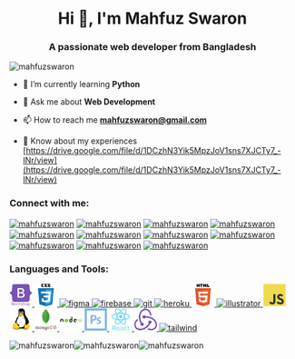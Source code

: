 <h1 align="center">Hi 👋, I'm Mahfuz Swaron</h1>
<h3 align="center">A passionate web developer from Bangladesh</h3>

<p align="left"> <img src="https://komarev.com/ghpvc/?username=mahfuzswaron&label=Profile%20views&color=0e75b6&style=flat" alt="mahfuzswaron" /> </p>

- 🌱 I’m currently learning **Python**

- 💬 Ask me about **Web Development**

- 📫 How to reach me **mahfuzswaron@gmail.com**

- 📄 Know about my experiences [https://drive.google.com/file/d/1DCzhN3Yik5MpzJoV1sns7XJCTy7_-INr/view](https://drive.google.com/file/d/1DCzhN3Yik5MpzJoV1sns7XJCTy7_-INr/view)

<h3 align="left">Connect with me:</h3>
<p align="left">
<a href="https://codepen.io/mahfuzswaron" target="blank"><img align="center" src="https://raw.githubusercontent.com/rahuldkjain/github-profile-readme-generator/master/src/images/icons/Social/codepen.svg" alt="mahfuzswaron" height="30" width="40" /></a>
<a href="https://dev.to/mahfuzswaron" target="blank"><img align="center" src="https://raw.githubusercontent.com/rahuldkjain/github-profile-readme-generator/master/src/images/icons/Social/devto.svg" alt="mahfuzswaron" height="30" width="40" /></a>
<a href="https://twitter.com/mahfuzswaron" target="blank"><img align="center" src="https://raw.githubusercontent.com/rahuldkjain/github-profile-readme-generator/master/src/images/icons/Social/twitter.svg" alt="mahfuzswaron" height="30" width="40" /></a>
<a href="https://linkedin.com/in/mahfuzswaron" target="blank"><img align="center" src="https://raw.githubusercontent.com/rahuldkjain/github-profile-readme-generator/master/src/images/icons/Social/linked-in-alt.svg" alt="mahfuzswaron" height="30" width="40" /></a>
<a href="https://codesandbox.com/mahfuzswaron" target="blank"><img align="center" src="https://raw.githubusercontent.com/rahuldkjain/github-profile-readme-generator/master/src/images/icons/Social/codesandbox.svg" alt="mahfuzswaron" height="30" width="40" /></a>
<a href="https://fb.com/mahfuzswaron" target="blank"><img align="center" src="https://raw.githubusercontent.com/rahuldkjain/github-profile-readme-generator/master/src/images/icons/Social/facebook.svg" alt="mahfuzswaron" height="30" width="40" /></a>
<a href="https://instagram.com/mahfuzswaron" target="blank"><img align="center" src="https://raw.githubusercontent.com/rahuldkjain/github-profile-readme-generator/master/src/images/icons/Social/instagram.svg" alt="mahfuzswaron" height="30" width="40" /></a>
<a href="https://dribbble.com/mahfuzswaron" target="blank"><img align="center" src="https://raw.githubusercontent.com/rahuldkjain/github-profile-readme-generator/master/src/images/icons/Social/dribbble.svg" alt="mahfuzswaron" height="30" width="40" /></a>
<a href="https://www.behance.net/mahfuzswaron" target="blank"><img align="center" src="https://raw.githubusercontent.com/rahuldkjain/github-profile-readme-generator/master/src/images/icons/Social/behance.svg" alt="mahfuzswaron" height="30" width="40" /></a>
<a href="https://www.hackerrank.com/mahfuzswaron" target="blank"><img align="center" src="https://raw.githubusercontent.com/rahuldkjain/github-profile-readme-generator/master/src/images/icons/Social/hackerrank.svg" alt="mahfuzswaron" height="30" width="40" /></a>
<a href="https://codeforces.com/profile/mahfuzswaron" target="blank"><img align="center" src="https://raw.githubusercontent.com/rahuldkjain/github-profile-readme-generator/master/src/images/icons/Social/codeforces.svg" alt="mahfuzswaron" height="30" width="40" /></a>
</p>

<h3 align="left">Languages and Tools:</h3>
<p align="left"> <a href="https://getbootstrap.com" target="_blank" rel="noreferrer"> <img src="https://raw.githubusercontent.com/devicons/devicon/master/icons/bootstrap/bootstrap-plain-wordmark.svg" alt="bootstrap" width="40" height="40"/> </a> <a href="https://www.w3schools.com/css/" target="_blank" rel="noreferrer"> <img src="https://raw.githubusercontent.com/devicons/devicon/master/icons/css3/css3-original-wordmark.svg" alt="css3" width="40" height="40"/> </a> <a href="https://www.figma.com/" target="_blank" rel="noreferrer"> <img src="https://www.vectorlogo.zone/logos/figma/figma-icon.svg" alt="figma" width="40" height="40"/> </a> <a href="https://firebase.google.com/" target="_blank" rel="noreferrer"> <img src="https://www.vectorlogo.zone/logos/firebase/firebase-icon.svg" alt="firebase" width="40" height="40"/> </a> <a href="https://git-scm.com/" target="_blank" rel="noreferrer"> <img src="https://www.vectorlogo.zone/logos/git-scm/git-scm-icon.svg" alt="git" width="40" height="40"/> </a> <a href="https://heroku.com" target="_blank" rel="noreferrer"> <img src="https://www.vectorlogo.zone/logos/heroku/heroku-icon.svg" alt="heroku" width="40" height="40"/> </a> <a href="https://www.w3.org/html/" target="_blank" rel="noreferrer"> <img src="https://raw.githubusercontent.com/devicons/devicon/master/icons/html5/html5-original-wordmark.svg" alt="html5" width="40" height="40"/> </a> <a href="https://www.adobe.com/in/products/illustrator.html" target="_blank" rel="noreferrer"> <img src="https://www.vectorlogo.zone/logos/adobe_illustrator/adobe_illustrator-icon.svg" alt="illustrator" width="40" height="40"/> </a> <a href="https://developer.mozilla.org/en-US/docs/Web/JavaScript" target="_blank" rel="noreferrer"> <img src="https://raw.githubusercontent.com/devicons/devicon/master/icons/javascript/javascript-original.svg" alt="javascript" width="40" height="40"/> </a> <a href="https://www.linux.org/" target="_blank" rel="noreferrer"> <img src="https://raw.githubusercontent.com/devicons/devicon/master/icons/linux/linux-original.svg" alt="linux" width="40" height="40"/> </a> <a href="https://www.mongodb.com/" target="_blank" rel="noreferrer"> <img src="https://raw.githubusercontent.com/devicons/devicon/master/icons/mongodb/mongodb-original-wordmark.svg" alt="mongodb" width="40" height="40"/> </a> <a href="https://nodejs.org" target="_blank" rel="noreferrer"> <img src="https://raw.githubusercontent.com/devicons/devicon/master/icons/nodejs/nodejs-original-wordmark.svg" alt="nodejs" width="40" height="40"/> </a> <a href="https://www.photoshop.com/en" target="_blank" rel="noreferrer"> <img src="https://raw.githubusercontent.com/devicons/devicon/master/icons/photoshop/photoshop-line.svg" alt="photoshop" width="40" height="40"/> </a> <a href="https://reactjs.org/" target="_blank" rel="noreferrer"> <img src="https://raw.githubusercontent.com/devicons/devicon/master/icons/react/react-original-wordmark.svg" alt="react" width="40" height="40"/> </a> <a href="https://redux.js.org" target="_blank" rel="noreferrer"> <img src="https://raw.githubusercontent.com/devicons/devicon/master/icons/redux/redux-original.svg" alt="redux" width="40" height="40"/> </a> <a href="https://tailwindcss.com/" target="_blank" rel="noreferrer"> <img src="https://www.vectorlogo.zone/logos/tailwindcss/tailwindcss-icon.svg" alt="tailwind" width="40" height="40"/> </a> </p>


<p><img align="left" src="https://github-readme-streak-stats.herokuapp.com/?user=mahfuzswaron&" alt="mahfuzswaron" /></p>

<p><img align="left" src="https://github-readme-stats.vercel.app/api/top-langs?username=mahfuzswaron&show_icons=true&locale=en&layout=compact" alt="mahfuzswaron" /></p>

<p>&nbsp;<img align="left" src="https://github-readme-stats.vercel.app/api?username=mahfuzswaron&show_icons=true&locale=en" alt="mahfuzswaron" /></p>


